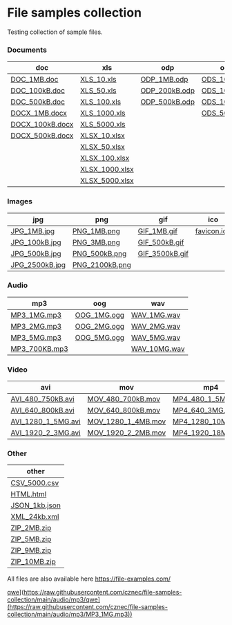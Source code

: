 # File samples collection

Testing collection of sample files.  

### Documents
| doc                                                                                                                   | xls                                                                                                                 | odp                                                                                                               | ods                                                                                                             | odt                                                                                                               | pdf                                                                                                                 | ppt                                                                                                               | rft                                                                                                               |
|-----------------------------------------------------------------------------------------------------------------------|---------------------------------------------------------------------------------------------------------------------|-------------------------------------------------------------------------------------------------------------------|-----------------------------------------------------------------------------------------------------------------|-------------------------------------------------------------------------------------------------------------------|---------------------------------------------------------------------------------------------------------------------|-------------------------------------------------------------------------------------------------------------------|-------------------------------------------------------------------------------------------------------------------|
| [DOC_1MB.doc](https://raw.githubusercontent.com/cznec/file-samples-collection/main/documents/doc/DOC_1MB.doc)         | [XLS_10.xls](https://raw.githubusercontent.com/cznec/file-samples-collection/main/documents/xls/XLS_10.xls)         | [ODP_1MB.odp](https://raw.githubusercontent.com/cznec/file-samples-collection/main/documents/odp/ODP_1MB.odp)     | [ODS_10.ods](https://raw.githubusercontent.com/cznec/file-samples-collection/main/documents/ods/ODS_10.ods)     | [ODT_1MB.odt](https://raw.githubusercontent.com/cznec/file-samples-collection/main/documents/odt/ODT_1MB.odt)     | [PDF_1MB.pdf](https://raw.githubusercontent.com/cznec/file-samples-collection/main/documents/pdf/PDF_1MB.pdf)       | [PPT_1MB.ppt](https://raw.githubusercontent.com/cznec/file-samples-collection/main/documents/ppt/PPT_1MB.ppt)     | [RTF_1MB.rtf](https://raw.githubusercontent.com/cznec/file-samples-collection/main/documents/rtf/RTF_1MB.rtf)     |
| [DOC_100kB.doc](https://raw.githubusercontent.com/cznec/file-samples-collection/main/documents/doc/DOC_100kB.doc)     | [XLS_50.xls](https://raw.githubusercontent.com/cznec/file-samples-collection/main/documents/xls/XLS_50.xls)         | [ODP_200kB.odp](https://raw.githubusercontent.com/cznec/file-samples-collection/main/documents/odp/ODP_200kB.odp) | [ODS_100.ods](https://raw.githubusercontent.com/cznec/file-samples-collection/main/documents/ods/ODS_100.ods)   | [ODT_100kB.odt](https://raw.githubusercontent.com/cznec/file-samples-collection/main/documents/odt/ODT_100kB.odt) | [PDF_150kB.pdf](https://raw.githubusercontent.com/cznec/file-samples-collection/main/documents/pdf/PDF_150kB.pdf)   | [PPT_250kB.ppt](https://raw.githubusercontent.com/cznec/file-samples-collection/main/documents/ppt/PPT_250kB.ppt) | [RTF_100kB.rtf](https://raw.githubusercontent.com/cznec/file-samples-collection/main/documents/rtf/RTF_100kB.rtf) |
| [DOC_500kB.doc](https://raw.githubusercontent.com/cznec/file-samples-collection/main/documents/doc/DOC_500kB.doc)     | [XLS_100.xls](https://raw.githubusercontent.com/cznec/file-samples-collection/main/documents/xls/XLS_100.xls)       | [ODP_500kB.odp](https://raw.githubusercontent.com/cznec/file-samples-collection/main/documents/odp/ODP_500kB.odp) | [ODS_1000.ods](https://raw.githubusercontent.com/cznec/file-samples-collection/main/documents/ods/ODS_1000.ods) | [ODT_500kB.odt](https://raw.githubusercontent.com/cznec/file-samples-collection/main/documents/odt/ODT_500kB.odt) | [PDF_500_kB.pdf](https://raw.githubusercontent.com/cznec/file-samples-collection/main/documents/pdf/PDF_500_kB.pdf) | [PPT_500kB.ppt](https://raw.githubusercontent.com/cznec/file-samples-collection/main/documents/ppt/PPT_500kB.ppt) | [RTF_300kB.rtf](https://raw.githubusercontent.com/cznec/file-samples-collection/main/documents/rtf/RTF_300kB.rtf) |
| [DOCX_1MB.docx](https://raw.githubusercontent.com/cznec/file-samples-collection/main/documents/doc/DOCX_1MB.docx)     | [XLS_1000.xls](https://raw.githubusercontent.com/cznec/file-samples-collection/main/documents/xls/XLS_1000.xls)     |                                                                                                                   | [ODS_5000.ods](https://raw.githubusercontent.com/cznec/file-samples-collection/main/documents/ods/ODS_5000.ods) |                                                                                                                   |                                                                                                                     |                                                                                                                   | [RTF_500kB.rtf](https://raw.githubusercontent.com/cznec/file-samples-collection/main/documents/rtf/RTF_500kB.rtf) |
| [DOCX_100kB.docx](https://raw.githubusercontent.com/cznec/file-samples-collection/main/documents/doc/DOCX_100kB.docx) | [XLS_5000.xls](https://raw.githubusercontent.com/cznec/file-samples-collection/main/documents/xls/XLS_5000.xls)     |                                                                                                                   |                                                                                                                 |                                                                                                                   |                                                                                                                     |                                                                                                                   |                                                                                                                   |
| [DOCX_500kB.docx](https://raw.githubusercontent.com/cznec/file-samples-collection/main/documents/doc/DOCX_500kB.docx) | [XLSX_10.xlsx](https://raw.githubusercontent.com/cznec/file-samples-collection/main/documents/xls/XLSX_10.xlsx)     |                                                                                                                   |                                                                                                                 |                                                                                                                   |                                                                                                                     |                                                                                                                   |                                                                                                                   |
|                                                                                                                       | [XLSX_50.xlsx](https://raw.githubusercontent.com/cznec/file-samples-collection/main/documents/xls/XLSX_50.xlsx)     |                                                                                                                   |                                                                                                                 |                                                                                                                   |                                                                                                                     |                                                                                                                   |                                                                                                                   |
|                                                                                                                       | [XLSX_100.xlsx](https://raw.githubusercontent.com/cznec/file-samples-collection/main/documents/xls/XLSX_100.xlsx)   |                                                                                                                   |                                                                                                                 |                                                                                                                   |                                                                                                                     |                                                                                                                   |                                                                                                                   |
|                                                                                                                       | [XLSX_1000.xlsx](https://raw.githubusercontent.com/cznec/file-samples-collection/main/documents/xls/XLSX_1000.xlsx) |                                                                                                                   |                                                                                                                 |                                                                                                                   |                                                                                                                     |                                                                                                                   |                                                                                                                   |
|                                                                                                                       | [XLSX_5000.xlsx](https://raw.githubusercontent.com/cznec/file-samples-collection/main/documents/xls/XLSX_5000.xlsx) |                                                                                                                   |                                                                                                                 |                                                                                                                   |                                                                                                                     |                                                                                                                   |                                                                                                                   |

### Images
| jpg                                                                                                              | png                                                                                                              | gif                                                                                                              | ico                                                                                                        |
|------------------------------------------------------------------------------------------------------------------|------------------------------------------------------------------------------------------------------------------|------------------------------------------------------------------------------------------------------------------|------------------------------------------------------------------------------------------------------------|
| [JPG_1MB.jpg](https://raw.githubusercontent.com/cznec/file-samples-collection/main/images/jpg/JPG_1MB.jpg)       | [PNG_1MB.png](https://raw.githubusercontent.com/cznec/file-samples-collection/main/images/png/PNG_1MB.png)       | [GIF_1MB.gif](https://raw.githubusercontent.com/cznec/file-samples-collection/main/images/gif/GIF_1MB.gif)       | [favicon.ico](https://raw.githubusercontent.com/cznec/file-samples-collection/main/images/ico/favicon.ico) |
| [JPG_100kB.jpg](https://raw.githubusercontent.com/cznec/file-samples-collection/main/images/jpg/JPG_100kB.jpg)   | [PNG_3MB.png](https://raw.githubusercontent.com/cznec/file-samples-collection/main/images/png/PNG_3MB.png)       | [GIF_500kB.gif](https://raw.githubusercontent.com/cznec/file-samples-collection/main/images/gif/GIF_500kB.gif)   |                                                                                                            |
| [JPG_500kB.jpg](https://raw.githubusercontent.com/cznec/file-samples-collection/main/images/jpg/JPG_500kB.jpg)   | [PNG_500kB.png](https://raw.githubusercontent.com/cznec/file-samples-collection/main/images/png/PNG_500kB.png)   | [GIF_3500kB.gif](https://raw.githubusercontent.com/cznec/file-samples-collection/main/images/gif/GIF_3500kB.gif) |                                                                                                            |
| [JPG_2500kB.jpg](https://raw.githubusercontent.com/cznec/file-samples-collection/main/images/jpg/JPG_2500kB.jpg) | [PNG_2100kB.png](https://raw.githubusercontent.com/cznec/file-samples-collection/main/images/png/PNG_2100kB.png) |                                                                                                                  |                                                                                                            |

### Audio
| mp3                                                                                                           | oog                                                                                                        | wav                                                                                                          |
|---------------------------------------------------------------------------------------------------------------|------------------------------------------------------------------------------------------------------------|--------------------------------------------------------------------------------------------------------------|
| [MP3_1MG.mp3](https://raw.githubusercontent.com/cznec/file-samples-collection/main/audio/mp3/MP3_1MG.mp3)     | [OOG_1MG.ogg](https://raw.githubusercontent.com/cznec/file-samples-collection/main/audio/ogg/OOG_1MG.ogg)  | [WAV_1MG.wav](https://raw.githubusercontent.com/cznec/file-samples-collection/main/audio/wav/WAV_1MG.wav)    |
| [MP3_2MG.mp3](https://raw.githubusercontent.com/cznec/file-samples-collection/main/audio/mp3/MP3_2MG.mp3)     | [OOG_2MG.ogg](https://raw.githubusercontent.com/cznec/file-samples-collection/main/audio/ogg/OOG_2MG.ogg)  | [WAV_2MG.wav](https://raw.githubusercontent.com/cznec/file-samples-collection/main/audio/wav/WAV_2MG.wav)    |
| [MP3_5MG.mp3](https://raw.githubusercontent.com/cznec/file-samples-collection/main/audio/mp3/MP3_5MG.mp3)     | [OOG_5MG.ogg](https://raw.githubusercontent.com/cznec/file-samples-collection/main/audio/ogg/OOG_5MG.ogg)  | [WAV_5MG.wav](https://raw.githubusercontent.com/cznec/file-samples-collection/main/audio/wav/WAV_5MG.wav)    |
| [MP3_700KB.mp3](https://raw.githubusercontent.com/cznec/file-samples-collection/main/audio/mp3/MP3_700KB.mp3) |                                                                                                            | [WAV_10MG.wav](https://raw.githubusercontent.com/cznec/file-samples-collection/main/audio/wav/WAV_10MG.wav)  |

### Video
| avi                                                                                                                     | mov                                                                                                                     | mp4                                                                                                                   | oog                                                                                                                       | webm                                                                                                                         | wmv                                                                                                                     |
|-------------------------------------------------------------------------------------------------------------------------|-------------------------------------------------------------------------------------------------------------------------|-----------------------------------------------------------------------------------------------------------------------|---------------------------------------------------------------------------------------------------------------------------|------------------------------------------------------------------------------------------------------------------------------|-------------------------------------------------------------------------------------------------------------------------|
| [AVI_480_750kB.avi](https://raw.githubusercontent.com/cznec/file-samples-collection/main/video/avi/AVI_480_750kB.avi)   | [MOV_480_700kB.mov](https://raw.githubusercontent.com/cznec/file-samples-collection/main/video/mov/MOV_480_700kB.mov)   | [MP4_480_1_5MG.mp4](https://raw.githubusercontent.com/cznec/file-samples-collection/main/audio/mp3/MP4_480_1_5MG.mp4) | [OGG_480_1_7mg.ogg](https://raw.githubusercontent.com/cznec/file-samples-collection/main/video/ogg/OGG_480_1_7mg.ogg)     | [WEBM_480_900KB.webm](https://raw.githubusercontent.com/cznec/file-samples-collection/main/video/webm/WEBM_480_900KB.webm)   | [WMV_480_1_2MB.wmv](https://raw.githubusercontent.com/cznec/file-samples-collection/main/video/wmv/WMV_480_1_2MB.wmv)   |
| [AVI_640_800kB.avi](https://raw.githubusercontent.com/cznec/file-samples-collection/main/video/avi/AVI_640_800kB.avi)   | [MOV_640_800kB.mov](https://raw.githubusercontent.com/cznec/file-samples-collection/main/video/mov/MOV_640_800kB.mov)   | [MP4_640_3MG.mp4](https://raw.githubusercontent.com/cznec/file-samples-collection/main/audio/mp3/MP4_640_3MG.mp4)     | [OGG_640_2_7mg.ogg](https://raw.githubusercontent.com/cznec/file-samples-collection/main/video/ogg/OGG_640_2_7mg.ogg)     | [WEBM_640_1_4MB.webm](https://raw.githubusercontent.com/cznec/file-samples-collection/main/video/webm/WEBM_640_1_4MB.webm)   | [WMV_640_1_6MB.wmv](https://raw.githubusercontent.com/cznec/file-samples-collection/main/video/wmv/WMV_640_1_6MB.wmv)   |
| [AVI_1280_1_5MG.avi](https://raw.githubusercontent.com/cznec/file-samples-collection/main/video/avi/AVI_1280_1_5MG.avi) | [MOV_1280_1_4MB.mov](https://raw.githubusercontent.com/cznec/file-samples-collection/main/video/mov/MOV_1280_1_4MB.mov) | [MP4_1280_10MG.mp4](https://raw.githubusercontent.com/cznec/file-samples-collection/main/audio/mp3/MP4_1280_10MG.mp4) | [OGG_1280_11_4mg.ogg](https://raw.githubusercontent.com/cznec/file-samples-collection/main/video/ogg/OGG_1280_11_4mg.ogg) | [WEBM_1280_3_6MB.webm](https://raw.githubusercontent.com/cznec/file-samples-collection/main/video/webm/WEBM_1280_3_6MB.webm) | [WMV_1280_4_9MB.wmv](https://raw.githubusercontent.com/cznec/file-samples-collection/main/video/wmv/WMV_1280_4_9MB.wmv) |
| [AVI_1920_2_3MG.avi](https://raw.githubusercontent.com/cznec/file-samples-collection/main/video/avi/AVI_1920_2_3MG.avi) | [MOV_1920_2_2MB.mov](https://raw.githubusercontent.com/cznec/file-samples-collection/main/video/mov/MOV_1920_2_2MB.mov) | [MP4_1920_18MG.mp4](https://raw.githubusercontent.com/cznec/file-samples-collection/main/audio/mp3/MP4_1920_18MG.mp4) | [OGG_1920_13_3mg.ogg](https://raw.githubusercontent.com/cznec/file-samples-collection/main/video/ogg/OGG_1920_13_3mg.ogg) | [WEBM_1920_3_7MB.webm](https://raw.githubusercontent.com/cznec/file-samples-collection/main/video/webm/WEBM_1920_3_7MB.webm) | [WMV_1920_9_3MB.wmv](https://raw.githubusercontent.com/cznec/file-samples-collection/main/video/wmv/WMV_1920_9_3MB.wmv) |

### Other
| other                                                                                                          |
|----------------------------------------------------------------------------------------------------------------|
| [CSV_5000.csv](https://raw.githubusercontent.com/cznec/file-samples-collection/main/other/csv/CSV_5000.csv)    |
| [HTML.html](https://raw.githubusercontent.com/cznec/file-samples-collection/main/other/html/HTML.html)         |
| [JSON_1kb.json](https://raw.githubusercontent.com/cznec/file-samples-collection/main/other/json/JSON_1kb.json) |
| [XML_24kb.xml](https://raw.githubusercontent.com/cznec/file-samples-collection/main/other/xml/XML_24kb.xml)    |
| [ZIP_2MB.zip](https://raw.githubusercontent.com/cznec/file-samples-collection/main/other/zip/ZIP_2MB.zip)      |
| [ZIP_5MB.zip](https://raw.githubusercontent.com/cznec/file-samples-collection/main/other/zip/ZIP_5MB.zip)      |
| [ZIP_9MB.zip](https://raw.githubusercontent.com/cznec/file-samples-collection/main/other/zip/ZIP_9MB.zip)      |
| [ZIP_10MB.zip](https://raw.githubusercontent.com/cznec/file-samples-collection/main/other/zip/ZIP_10MB.zip)    |

All files are also available here https://file-examples.com/

[qwe](https://raw.githubusercontent.com/cznec/file-samples-collection/main/audio/mp3/MP3_1MG.mp3)](https://raw.githubusercontent.com/cznec/file-samples-collection/main/audio/mp3/qwe](https://raw.githubusercontent.com/cznec/file-samples-collection/main/audio/mp3/MP3_1MG.mp3))
